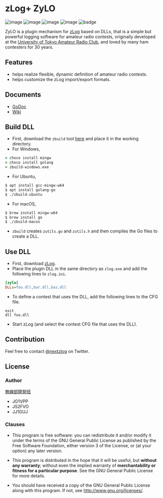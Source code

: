 zLog+ ZyLO
====

![image](https://img.shields.io/badge/Go-1.16-red.svg)
![image](https://img.shields.io/badge/Rust-1.51-red.svg)
![image](https://img.shields.io/badge/Delphi-10.4-red.svg)
![image](https://img.shields.io/badge/license-GPL3-darkblue.svg)
![badge](https://github.com/nextzlog/zylo/actions/workflows/build.yaml/badge.svg)

ZyLO is a plugin mechanism for [zLog](http://zlog.org) based on DLLs, that is a simple but powerful logging software for amateur radio contests, originally developed at the [University of Tokyo Amateur Radio Club](http://ja1zlo.u-tokyo.org), and loved by many ham contesters for 30 years.

## Features

- helps realize flexible, dynamic definition of amateur radio contests.
- helps customize the zLog import/export formats.

## Documents

- [GoDoc](https://nextzlog.github.io/zylo)
- [Wiki](https://github.com/nextzlog/zylo/wiki)

## Build DLL

- First, download the `zbuild` tool [here](https://github.com/nextzlog/zylo/releases/tag/zbuild) and place it in the working directory.
- For Windows,

```bat
> choco install mingw
> choco install golang
> zbuild-windows.exe
```

- For Ubuntu,

```sh
$ apt install gcc-mingw-w64
$ apt install golang-go
$ ./zbuild-ubuntu
```

- For macOS,

```sh
$ brew install mingw-w64
$ brew install go
$ ./zbuild-macos
```

- `zbuild` creates `zutils.go` and `zutils.h` and then compiles the Go files to create a DLL.

## Use DLL

- First, download [zLog](https://github.com/jr8ppg/zlog/releases).
- Place the plugin DLL in the same directory as `zlog.exe` and add the following lines to `zlog.ini`.

```ini
[zylo]
DLLs=foo.dll,bar.dll,baz.dll
```

- To define a contest that uses the DLL, add the following lines to the CFG file.

```
exit
dll foo.dll
```

- Start zLog (and select the contest CFG file that uses the DLL).

## Contribution

Feel free to contact [@nextzlog](https://twitter.com/nextzlog) on Twitter.

## License

### Author

[無線部開発班](https://pafelog.net)

- JG1VPP
- JS2FVO
- JJ1GUJ

### Clauses

- This program is free software: you can redistribute it and/or modify it under the terms of the GNU General Public License as published by the Free Software Foundation, either version 3 of the License, or (at your option) any later version.

- This program is distributed in the hope that it will be useful, but **without any warranty**; without even the implied warranty of **merchantability or fitness for a particular purpose**.
See the GNU General Public License for more details.

- You should have received a copy of the GNU General Public License along with this program.
If not, see <http://www.gnu.org/licenses/>.
